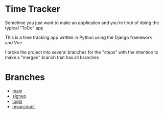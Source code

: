 # Time Tracker

Sometime you just want to make an application and you're tired of doing the typical "ToDo" app

This is a time tracking app written in Python using the Django framework and Vue

I broke the project into several branches for the "steps" with the intention to make a "merged" branch that has all branches

# Branches

- [main](https://github.com/pierrecdevs/time-tracker-app/tree/main)
- [signup](https://github.com/pierrecdevs/time-tracker-app/tree/signup)
- [login](https://github.com/pierrecdevs/time-tracker-app/tree/login)
- [myaccount](https://github.com/pierrecdevs/time-tracker-app/tree/myaccount)
